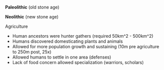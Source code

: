 **Paleolithic** (old stone age)

**Neolithic** (new stone age)

Agriculture
- Human ancestors were hunter gathers (required 50km^2 - 500km^2)
- Humans discovered domesticating plants and animals
- Allowed for more population growth and sustaining (10m pre agriculture to 250m post, 25x)
- Allowed humans to settle in one area (defenses)
- Lack of food concern allowed specialization (warriors, scholars)